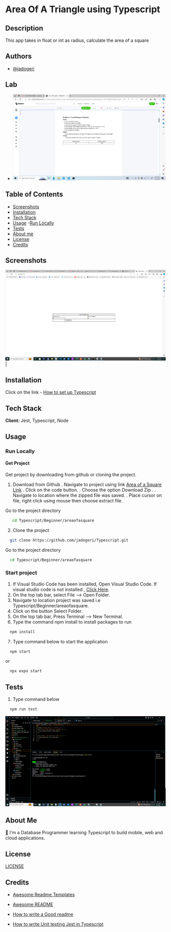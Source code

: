 
# Area Of A Triangle using Typescript

## Description
This app takes in float or int as radius, calculate the area of a square


## Authors

- [@jadogeri](https://www.github.com/jadogeri)

## Lab

- ![Lab](assets/images/1%20AreaOfASquare.png)  


## Table of Contents

- [Screenshots](#screenshots)
- [Installation](#installation)
- [Tech Stack](#tech-stack)
- [Usage](#usage)
    -[Run Locally](#run-locally)
- [Tests](#tests)
- [About me](#about-me)
- [License](#license)
- [Credits](#credits)


## Screenshots

![Screenshot 1](assets/images/screenshot1.png)    | 

## Installation

Click on the link - [How to set up Typescript](https://www.typescriptlang.org/download/#:~:text=You%20can%20use%20npm%20to,latest%20version%20(currently%205.4))



## Tech Stack

**Client:** Jest, Typescript, Node

## Usage

### Run Locally

#### Get Project 

Get project by downloading from github or cloning the project.

1. Download from Github
. Navigate to project using link [Area of a Square Link](https://github.com/jadogeri/Typescript)
. Click on the code button.
. Choose the option Download Zip .
. Navigate to location where the zipped file was saved.
. Place cursor on file, right click using mouse then choose extract file.

Go to the project directory

```bash
   cd Typescript/Beginner/areaofasquare
```

2. Clone the project 

```bash
  git clone https://github.com/jadogeri/Typescript.git
```

Go to the project directory

```bash
  cd Typescript/Beginner/areaofasquare
```

### Start project

1. If Visual Studio Code has been installed, Open Visual Studio Code. If visual studio code is not installed , [Click Here](https://code.visualstudio.com/download).
2. On the top tab bar, select File --> Open Folder.
3. Navigate to location project was saved i.e Typescript/Beginner/areaofasquare.
4. Click on the button Select Folder.
5. On the top tab bar, Press Terminal --> New Terminal.
6. Type the command npm install to install packages to run 

```bash
  npm install
```
7. Type command below to start the application

```bash
  npm start
```

or

```bash
  npx expo start
```

## Tests

1. Type command below


```bash
  npm run test
```
![tests](assets/images/tests.png)

## About Me  
🚀
I'm a Database Programmer learning Typescript to build mobile, web and cloud applications.


## License

[LICENSE](/LICENSE)

## Credits

 - [Awesome Readme Templates](https://awesomeopensource.com/project/elangosundar/awesome-README-templates)
 - [Awesome README](https://github.com/matiassingers/awesome-readme)
 - [How to write a Good readme](https://bulldogjob.com/news/449-how-to-write-a-good-readme-for-your-github-project)

 - [How to write Unit testing Jest in Typescript](https://www.youtube.com/watch?v=nBxd9tXeGjE)
